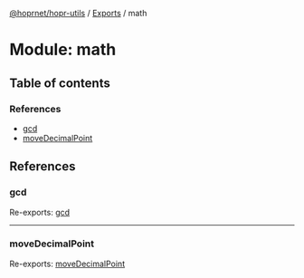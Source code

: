 [@hoprnet/hopr-utils](../README.md) / [Exports](../modules.md) / math

# Module: math

## Table of contents

### References

- [gcd](math.md#gcd)
- [moveDecimalPoint](math.md#movedecimalpoint)

## References

### gcd

Re-exports: [gcd](math_gcd.md#gcd)

___

### moveDecimalPoint

Re-exports: [moveDecimalPoint](math_movedecimalpoint.md#movedecimalpoint)
